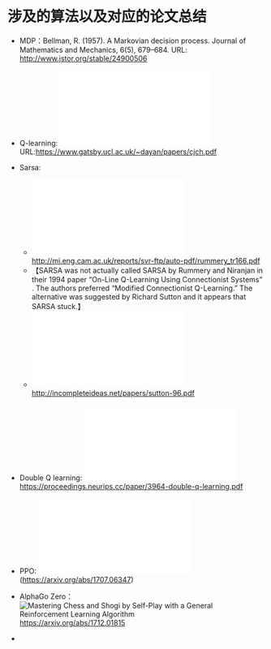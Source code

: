 

<!--
 * @version:
 * @Author:  StevenJokess（蔡舒起） https://github.com/StevenJokess
 * @Date: 2023-06-04 20:48:28
 * @LastEditors:  StevenJokess（蔡舒起） https://github.com/StevenJokess
 * @LastEditTime: 2023-09-01 17:36:21
 * @Description:
 * @Help me: make friends by a867907127@gmail.com and help me get some “foreign” things or service I need in life; 如有帮助，请赞助，失业3年了。![支付宝收款码](https://github.com/StevenJokess/d2rl/blob/master/img/%E6%94%B6.jpg)
 * @TODO::
 * @Reference:
-->
# 涉及的算法以及对应的论文总结

- MDP：Bellman, R. (1957). A Markovian decision process. Journal of Mathematics and Mechanics, 6(5), 679–684. URL: http://www.jstor.org/stable/24900506
- Q-learning: ![Watkins, C. J., & Dayan, P. (1992). Q-learning. Machine Learning, 8(3–4), 279–292.](../../papers_PDF/cjch.pdf) URL:https://www.gatsby.ucl.ac.uk/~dayan/papers/cjch.pdf
- Sarsa:
  - ![On-Line Q-Learning Using Connectionist Systems](../../papers_PDF/rummery_tr166.pdf) http://mi.eng.cam.ac.uk/reports/svr-ftp/auto-pdf/rummery_tr166.pdf
  - 【SARSA was not actually called SARSA by Rummery and Niranjan in their 1994 paper “On-Line Q-Learning Using Connectionist Systems” . The authors preferred “Modified Connectionist Q-Learning.” The alternative was suggested by Richard Sutton and it appears that SARSA stuck.】
  - ![Rummery, G. A., & Niranjan, M. (1994). On-line Q-learning using connectionist systems (Vol. 37). Cambridge, England: University of Cambridge, Department of Engineering.](../../papers_PDF/sutton-96.pdf) http://incompleteideas.net/papers/sutton-96.pdf
- Double Q learning: ![Double Q learning](../../papers_PDF/NIPS-2010-double-q-learning-Paper.pdf)https://proceedings.neurips.cc/paper/3964-double-q-learning.pdf



- PPO: ![Proximal Policy Optimization Algorithms](../../papers_PDF/PPO.pdf)(https://arxiv.org/abs/1707.06347)
- AlphaGo Zero：![Mastering Chess and Shogi by Self-Play with a General Reinforcement Learning Algorithm](../../papers_PDF/) https://arxiv.org/abs/1712.01815
-

